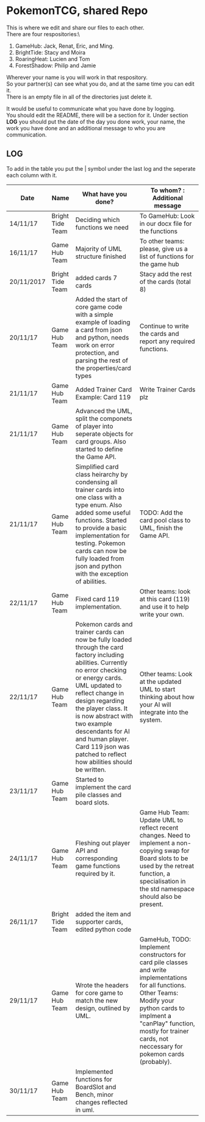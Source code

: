 # PokemonTCG, shared Repo

This is where we edit and share our files to each other.\
There are four respositories:\

1. GameHub: Jack, Renat, Eric, and Ming. 
2. BrightTide: Stacy and Moira
3. RoaringHeat: Lucien and Tom
4. ForestShadow: Philip and Jamie 

Wherever your name is you will work in that respository.\
So your partner(s) can see what you do, and at the same time you can edit it.\
There is an empty file in all of the directories just delete it.

It would be useful to communicate what you have done by logging. \
You should edit the README, there will be a section for it. Under section **LOG** you should put the date of the day you done work, your name, the work you have done and an additional message to who you are communication. 

## LOG

To add in the table you put the | symbol under the last log and the seperate each column with it.


| Date | Name | What have you done? | To whom? : Additional message | 
| ---- | ---- | ------------------- | ------------------ |
| 14/11/17 | Bright Tide Team | Deciding which functions we need | To GameHub: Look in our docx file for the functions |
| 16/11/17 | Game Hub Team | Majority of UML structure finished | To other teams: please, give us a list of functions for the game hub |
| 20/11/2017 | Bright Tide Team | added cards 7 cards | Stacy add the rest of the cards (total 8) |
| 20/11/17 | Game Hub Team |  Added the start of core game code with a simple example of loading a card from json and python, needs work on error protection, and parsing the rest of the properties/card types |   Continue to write the cards and report any required functions. |
| 21/11/17 | Game Hub Team |  Added Trainer Card Example: Card 119 | Write Trainer Cards plz |
| 21/11/17 | Game Hub Team |  Advanced the UML, split the componets of player into seperate objects for card groups. Also started to define the Game API. |  |
| 21/11/17 | Game Hub Team |  Simplified card class heirarchy by condensing all trainer cards into one class with a type enum. Also added some useful functions. Started to provide a basic implementation for testing. Pokemon cards can now be fully loaded from json and python with the exception of abilities. | TODO: Add the card pool class to UML, finish the Game API. |
| 22/11/17 | Game Hub Team |  Fixed card 119 implementation. | Other teams: look at this card (119) and use it to help write your own. |
| 22/11/17 | Game Hub Team |  Pokemon cards and trainer cards can now be fully loaded through the card factory including abilities. Currently no error checking or energy cards. UML updated to reflect change in design regarding the player class. It is now abstract with two example descendants for AI and human player. Card 119 json was patched to reflect how abilities should be written. | Other teams: Look at the updated UML to start thinking about how your AI will integrate into the system. |
| 23/11/17 | Game Hub Team |  Started to implement the card pile classes and board slots. |  |
| 24/11/17 | Game Hub Team |  Fleshing out player API and corresponding game functions required by it. | Game Hub Team: Update UML to reflect recent changes. Need to implement a non-copying swap for Board slots to be used by the retreat function, a specialisation in the std namespace should also be present. |
| 26/11/17 | Bright Tide Team | added the item and supporter cards, edited python code | | 
| 29/11/17 | Game Hub Team | Wrote the headers for core game to match the new design, outlined by UML. | GameHub, TODO: Implement constructors for card pile classes and write implementations for all functions. Other Teams: Modify your python cards to implment a "canPlay" function, mostly for trainer cards, not neccessary for pokemon cards (probably). | 
| 30/11/17 | Game Hub Team | Implemented functions for BoardSlot and Bench, minor changes reflected in uml. |  | 



 
